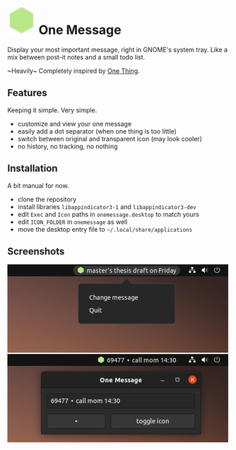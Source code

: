 # ![OM icon](icons/onemessage-32.svg) One Message

Display your most important message, right in GNOME's system tray. Like a mix between post-it notes and a small todo list.

~Heavily~ Completely inspired by [One Thing](https://sindresorhus.com/one-thing).

## Features

Keeping it simple. Very simple.

- customize and view your one message
- easily add a dot separator (when one thing is too little)
- switch between original and transparent icon (may look cooler)
- no history, no tracking, no nothing

## Installation

A bit manual for now.

- clone the repository
- install libraries `libappindicator3-1` and `libappindicator3-dev`
- edit `Exec` and `Icon` paths in `onemessage.desktop` to match yours
- edit `ICON_FOLDER` in `onemessage` as well
- move the desktop entry file to `~/.local/share/applications`

## Screenshots

![OM menu](screenshots/onemessage-menu.png)
![OM window](screenshots/onemessage-window.png)

